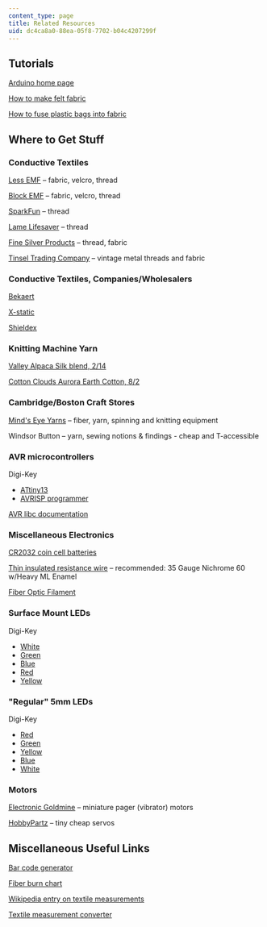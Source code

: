 ```yaml
---
content_type: page
title: Related Resources
uid: dc4ca8a0-88ea-05f8-7702-b04c4207299f
---
```


Tutorials
---------

[Arduino home page](http://arduino.cc/)

[How to make felt fabric](https://www.allfiberarts.com/topics/felting)

[How to fuse plastic bags into fabric](http://www.instructables.com/id/Fusing-Plastic-Bags-the-eclipse-way/)

Where to Get Stuff
------------------

### Conductive Textiles

[Less EMF](http://www.lessemf.com/fabric.html) – fabric, velcro, thread

[Block EMF](http://www.blockemf.com/) – fabric, velcro, thread

[SparkFun](http://www.sparkfun.com/commerce/categories.php?c=135) – thread

[Lame Lifesaver](http://members.shaw.ca/ubik/thread/order.html) – thread

[Fine Silver Products](http://www.fine-silver-productsnet.com/) – thread, fabric

[Tinsel Trading Company](http://www.tinseltrading.com/index.php?splashed=1) – vintage metal threads and fabric

### Conductive Textiles, Companies/Wholesalers

[Bekaert](http://www.bekaert.com/)

[X-static](http://www.x-staticfiber.com/)

[Shieldex](http://www.shieldextrading.net/)

### Knitting Machine Yarn

[Valley Alpaca Silk blend, 2/14](http://www.yarn.com/webs-knitting-crochet-yarns-valley-yarns/webs-knitting-yarns-valley-yarns-214-alpaca-silk/)

[Cotton Clouds Aurora Earth Cotton, 8/2](http://www.cottonclouds.com/shopping/yarn_info.asp?id=3&tab=cone&cat=&color=)

### Cambridge/Boston Craft Stores

[Mind's Eye Yarns](http://www.mindseyeyarns.com/) – fiber, yarn, spinning and knitting equipment

Windsor Button – yarn, sewing notions & findings - cheap and T-accessible

### AVR microcontrollers

Digi-Key

*   [ATtiny13](http://search.digikey.com/scripts/DkSearch/dksus.dll?Detail&name=ATTINY13V-10PU-ND)
*   [AVRISP programmer](http://search.digikey.com/scripts/DkSearch/dksus.dll?Cat=2621880&k=avrisp)

[AVR libc documentation](http://www.nongnu.org/avr-libc/user-manual/index.html)

### Miscellaneous Electronics

[CR2032 coin cell batteries](http://search.digikey.com/scripts/DkSearch/dksus.dll?Detail&name=P189-ND)

[Thin insulated resistance wire](http://www.ec-securehost.com/PelicanWireCo.Inc./Insulated_Resistance_Wire.html) – recommended: 35 Gauge Nichrome 60 w/Heavy ML Enamel

[Fiber Optic Filament](https://thefiberopticstore.com/)

### Surface Mount LEDs

Digi-Key

*   [White](http://search.digikey.com/scripts/DkSearch/dksus.dll?Detail&name=160-1737-1-ND)
*   [Green](http://search.digikey.com/scripts/DkSearch/dksus.dll?Detail&name=754-1136-1-ND)
*   [Blue](http://search.digikey.com/scripts/DkSearch/dksus.dll?Detail&name=754-1439-1-ND)
*   [Red](http://search.digikey.com/scripts/DkSearch/dksus.dll?Detail&name=754-1173-1-ND)
*   [Yellow](http://search.digikey.com/scripts/DkSearch/dksus.dll?Detail&name=754-1144-1-ND)

### "Regular" 5mm LEDs

Digi-Key

*   [Red](http://search.digikey.com/scripts/DkSearch/dksus.dll?Detail&name=160-1127-ND)
*   [Green](http://search.digikey.com/scripts/DkSearch/dksus.dll?Detail&name=160-1131-ND)
*   [Yellow](http://search.digikey.com/scripts/DkSearch/dksus.dll?Detail&name=160-1133-ND)
*   [Blue](http://search.digikey.com/scripts/DkSearch/dksus.dll?Detail&name=C566C-BFS-CS0W0451-ND)
*   [White](http://search.digikey.com/scripts/DkSearch/dksus.dll?Detail&name=160-1772-ND)

### Motors

[Electronic Goldmine](http://www.goldmine-elec-products.com/products.asp?dept=1107) – miniature pager (vibrator) motors

[HobbyPartz](http://www.hobbypartz.com/kahaoubrmo11.html) – tiny cheap servos

Miscellaneous Useful Links
--------------------------

[Bar code generator](http://qrcode.kaywa.com)

[Fiber burn chart](http://www.ditzyprints.com/dpburnchart.html)

[Wikipedia entry on textile measurements](http://en.wikipedia.org/wiki/Units_of_textile_measurement)

[Textile measurement converter](http://www.creativeknittingmagazine.com/yarn_calculator.php
)